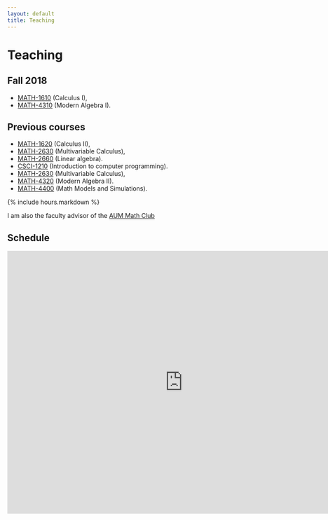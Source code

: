 ```yaml
---
layout: default
title: Teaching
---
```


Teaching
========

## Fall 2018

- [MATH-1610](calc1/)  (Calculus I),
- [MATH-4310](alg1/)   (Modern Algebra I).

## Previous courses

- [MATH-1620](calc2/)  (Calculus II),
- [MATH-2630](calc3/)  (Multivariable Calculus),
- [MATH-2660](linalg/) (Linear algebra).
- [CSCI-1210](matlab/) (Introduction to computer programming).
- [MATH-2630](calc3/)  (Multivariable Calculus),
- [MATH-4320](alg2/)   (Modern Algebra II).
- [MATH-4400](modsim/) (Math Models and Simulations).

{% include hours.markdown %}

I am also the faculty advisor of the [AUM Math Club](mathclub/)

Schedule
--------

<iframe src="https://calendar.google.com/calendar/embed?showTitle=0&amp;showNav=0&amp;showPrint=0&amp;showCalendars=0&amp;mode=WEEK&amp;height=600&amp;wkst=1&amp;bgcolor=%23FFFFFF&amp;src=k7cas66vp4vba2cruqhh4cila8%40group.calendar.google.com&amp;color=%235F6B02&amp;ctz=America%2FChicago" style="border-width:0" width="800" height="600" frameborder="0" scrolling="no"></iframe>
